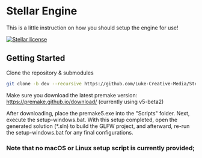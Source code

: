 # Stellar Engine

This is a little instruction on how you should setup the engine for use!

<a href="https://github.com/Luke-Creative-Media/StellarEngine/blob/master/LICENSE" target="blank">
    <img src="https://img.shields.io/github/license/Luke-Creative-Media/StellarEngine?style=for-the-badge" alt="Stellar license">
</a>

## Getting Started
Clone the repository & submodules
```bash
git clone -b dev --recursive https://github.com/Luke-Creative-Media/StellarEngine.git
```
Make sure you download the latest premake version: https://premake.github.io/download/ (currently using v5-beta2)

After downloading, place the premake5.exe into the "Scripts" folder. Next, execute the setup-windows.bat. With this setup completed, open the generated solution (*.sln) to build the GLFW project, and afterward, re-run the setup-windows.bat for any final configurations.

### Note that no macOS or Linux setup script is currently provided;
